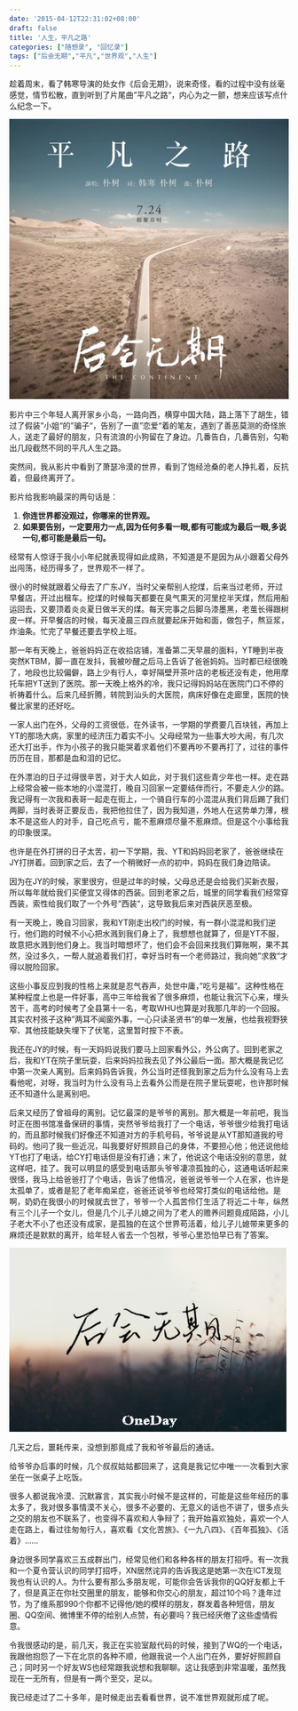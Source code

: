 ```yaml
---
date: '2015-04-12T22:31:02+08:00'
draft: false
title: '人生，平凡之路'
categories: ["随想录", "回忆录"]
tags: ["后会无期","平凡","世界观","人生"]
---
```

趁着周末，看了韩寒导演的处女作《后会无期》，说来奇怪，看的过程中没有丝毫感觉，情节松散，直到听到了片尾曲”平凡之路“，内心为之一颤，想来应该写点什么纪念一下。

![The-Continent1.jpg](The-Continent1.jpg)

影片中三个年轻人离开家乡小岛，一路向西，横穿中国大陆，路上落下了胡生，错过了假装”小姐“的”骗子“，告别了一直”恋爱“着的笔友，遇到了善恶莫测的奇怪旅人，送走了最好的朋友，只有流浪的小狗留在了身边。几番告白，几番告别，勾勒出几段截然不同的平凡人生之路。

突然间，我从影片中看到了萧瑟冷漠的世界，看到了饱经沧桑的老人挣扎着，反抗着，但最终离开了。


影片给我影响最深的两句话是：

1. **你连世界都没观过，你哪来的世界观。**
2. **如果要告别，一定要用力一点,因为任何多看一眼,都有可能成为最后一眼,多说一句,都可能是最后一句。**

经常有人惊讶于我小小年纪就表现得如此成熟，不知道是不是因为从小跟着父母外出闯荡，经历得多了，世界观不一样了。

很小的时候就跟着父母去了广东JY，当时父亲帮别人挖煤，后来当过老师，开过早餐店，开过出租车。挖煤的时候每天都要在臭气熏天的河里挖半天煤，然后用船运回去，又要顶着炎炎夏日做半天的煤。每天完事之后脚乌漆墨黑，老茧长得跟树皮一样。开早餐店的时候，每天凌晨三四点就要起床开始和面，做包子，熬豆浆，炸油条。忙完了早餐还要去学校上班。

那一年有天晚上，爸爸妈妈正在收拾店铺，准备第二天早晨的面料，YT睡到半夜突然KTBM，脚一直在发抖，我被吵醒之后马上告诉了爸爸妈妈。当时都已经很晚了，地段也比较偏僻，路上少有行人，幸好隔壁开茶叶店的老板还没有走，他用摩托车把YT送到了医院。那一天晚上格外的冷，我只记得妈妈站在医院门口不停的祈祷着什么。后来几经折腾，转院到汕头的大医院，病床好像在走廊里，医院的快餐比家里的还好吃。

一家人出门在外，父母的工资很低，在外读书，一学期的学费要几百块钱，再加上YT的那场大病，家里的经济压力着实不小。父母经常为一些事大吵大闹，有几次还大打出手，作为小孩子的我只能哭着求着他们不要再吵不要再打了，过往的事件历历在目，那都是血和泪的记忆。

在外漂泊的日子过得很辛苦，对于大人如此，对于我们这些青少年也一样。走在路上经常会被一些本地的小混混打，晚自习回家一定要结伴而行，不要走人少的路。我记得有一次我和表哥一起走在街上，一个骑自行车的小混混从我们背后踢了我们两脚，当时表哥正要反击，我把他拉住了，因为我知道，外地人在这势单力薄，根本不是这些人的对手，自己吃点亏，能不惹麻烦尽量不惹麻烦。但是这个小事给我的印象很深。

也许是在外打拼的日子太苦，初一下学期，我、YT和妈妈回老家了，爸爸继续在JY打拼着。回到家之后，去了一个稍微好一点的初中，妈妈在我们身边陪读。

因为在JY的时候，家里很穷，但是过年的时候，父母总还是会给我们买新衣服，所以每年就给我们买便宜又得体的西装。回到老家之后，城里的同学看我们经常穿西装，索性给我们取了一个外号”西装“，这导致我后来对西装厌恶至极。

有一天晚上，晚自习回家，我和YT刚走出校门的时候，有一群小混混和我们逆行，他们跑的时候不小心把水溅到我们身上了，我想想也就算了，但是YT不服，故意把水溅到他们身上。我当时暗想坏了，他们会不会回来找我们算账啊，果不其然，没过多久，一帮人就追着我们打，幸好当时有一个老师路过，我向她”求救“才得以脱险回家。

这些小事反应到我的性格上来就是忍气吞声，处世中庸，”吃亏是福“。这种性格在某种程度上也是一件好事，高中三年给我省了很多麻烦，也能让我沉下心来，埋头苦干，高考的时候考了全县第十一名，考取WHU也算是对我那几年的一个回报。其实农村孩子这种”两耳不闻窗外事，一心只读圣贤书“的单一发展，也给我视野狭窄、其他技能缺失埋下了伏笔，这里暂时按下不表。

我还在JY的时候，有一天妈妈说我们要马上回家看外公，外公病了。回到老家之后，我和YT在院子里玩耍，后来妈妈拉我去见了外公最后一面。那大概是我记忆中第一次亲人离别。后来妈妈告诉我，外公当时还怪我到家之后为什么没有马上去看他呢，对呀，我当时为什么没有马上去看外公而是在院子里玩耍呢，也许那时候还不知道什么是离别吧。

后来又经历了曾祖母的离别。记忆最深的是爷爷的离别。那大概是一年前吧，我当时正在图书馆准备保研的事情，突然爷爷给我打了一个电话，爷爷很少给我打电话的，而且那时候我们好像还不知道对方的手机号码，爷爷说是从YT那知道我的号码的。他问了我一些近况，叫我要好好照顾自己的身体，不要担心他；他还说他给YT也打了电话，给CY打电话但是没有打通；末了，他说这个电话没别的意思，就这样吧，挂了。我可以明显的感受到电话那头爷爷凄凉孤独的心，这通电话听起来很怪，我马上给爸爸打了个电话，告诉了他情况，爸爸说爷爷一个人在家，也许是太孤单了，或者是犯了老年痴呆症，爸爸还说爷爷也经常打类似的电话给他。是啊，奶奶在我很小的时候就去世了，爷爷一个人孤苦伶仃生活了将近二十年，纵然有三个儿子一个女儿，但是几个儿子儿媳之间为了老人的赡养问题竟成陌路，小儿子老大不小了也还没有成家，是孤独的在这个世界苟活着，给儿子儿媳带来更多的麻烦还是默默的离开，给年轻人省去一个包袱，爷爷心里恐怕早已有了答案。

![The-Continent2.jpg](The-Continent2.jpg)

几天之后，噩耗传来，没想到那竟成了我和爷爷最后的通话。

给爷爷办后事的时候，几个叔叔姑姑都回来了，这竟是我记忆中唯一一次看到大家坐在一张桌子上吃饭。

很多人都说我冷漠、沉默寡言，其实我小时候不是这样的，可能是这些年经历的事太多了，我对很多事情漠不关心，很多不必要的、无意义的话也不讲了，很多点头之交的朋友也不联系了，也变得不喜欢和人争辩了；我开始喜欢独处，喜欢一个人走在路上，看过往匆匆行人，喜欢看《文化苦旅》、《一九八四》、《百年孤独》、《活着》……

身边很多同学喜欢三五成群出门，经常见他们和各种各样的朋友打招呼。有一次我和一个夏令营认识的同学打招呼，XN居然诧异的告诉我这是她第一次在ICT发现我也有认识的人。为什么要有那么多朋友呢，可能你会告诉我你的QQ好友都上千了，但是真正在你社交圈里的朋友，能够和你交心的朋友，超过10个吗？逢年过节，为了维系那990个你都不记得他/她的模样的朋友，群发着各种短信，朋友圈、QQ空间、微博里不停的给别人点赞，有必要吗？我已经厌倦了这些虚情假意。

令我很感动的是，前几天，我正在实验室敲代码的时候，接到了WQ的一个电话，我跟他抱怨了一下在北京的各种不顺，他跟我说一个人出门在外，要好好照顾自己；同时另一个好友WS也经常跟我说想和我聊聊。这让我感到非常温暖，虽然我现在一无所有，但是有一两个至交，足以。

我已经走过了二十多年，是时候走出去看看世界，说不准世界观就形成了呢。